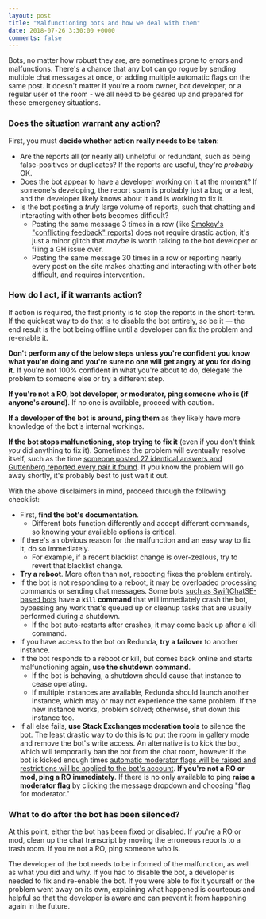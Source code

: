 ```yaml
---
layout: post
title: "Malfunctioning bots and how we deal with them"
date: 2018-07-26 3:30:00 +0000
comments: false
---
```


Bots, no matter how robust they are, are sometimes prone to errors and malfunctions. There's a chance that any bot can go rogue by sending multiple chat messages at once, or adding multiple automatic flags on the same post. It doesn't matter if you're a room owner, bot developer, or a regular user of the room - we all need to be geared up and prepared for these emergency situations. 

### Does the situation warrant any action?

First, you must **decide whether action really needs to be taken**:

- Are the reports all (or nearly all) unhelpful or redundant, such as being false-positives or duplicates?  If the reports are useful, they're *probably* OK.
- Does the bot appear to have a developer working on it at the moment?  If someone's developing, the report spam is probably just a bug or a test, and the developer likely knows about it and is working to fix it.
- Is the bot posting a *truly* large volume of reports, such that chatting and interacting with other bots becomes difficult?
  - Posting the same message 3 times in a row (like [Smokey's "conflicting feedback" reports](https://chat.stackexchange.com/transcript/11540?m=43420837#43420837)) does not require drastic action; it's just a minor glitch that *maybe* is worth talking to the bot developer or filing a GH issue over.
  - Posting the same message 30 times in a row or reporting nearly every post on the site makes chatting and interacting with other bots difficult, and requires intervention.


### How do I act, if it warrants action?

If action is required, the first priority is to stop the reports in the short-term.  If the quickest way to do that is to disable the bot entirely, so be it — the end result is the bot being offline until a developer can fix the problem and re-enable it.

**Don't perform any of the below steps unless you're confident you know what you're doing and you're sure no one will get angry at you for doing it.**  If you're not 100% confident in what you're about to do, delegate the problem to someone else or try a different step.

**If you're not a RO, bot developer, or moderator, ping someone who is (if anyone's around)**.  If no one is available, proceed with caution.

**If a developer of the bot is around, ping them** as they likely have more knowledge of the bot's internal workings.

**If the bot stops malfunctioning, stop trying to fix it** (even if you don't think *you* did anything to fix it).  Sometimes the problem will eventually resolve itself, such as the time [someone posted 27 identical answers and Guttenberg reported every pair it found](https://chat.stackoverflow.com/transcript/111347?m=38907323#38907323).  If you know the problem will go away shortly, it's probably best to just wait it out.


With the above disclaimers in mind, proceed through the following checklist:

- First, **find the bot's documentation**.
  - Different bots function differently and accept different commands, so knowing your available options is critical.
- If there's an obvious reason for the malfunction and an easy way to fix it, do so immediately.
  - For example, if a recent blacklist change is over-zealous, try to revert that blacklist change.
- **Try a reboot**.  More often than not, rebooting fixes the problem entirely.
- If the bot is not responding to a reboot, it may be overloaded processing commands or sending chat messages.  Some bots [such as SwiftChatSE-based bots](https://github.com/SOBotics/SwiftChatSE/blob/master/Sources/SwiftChatSE/CommandKill.swift) have **a `kill` command** that will immediately crash the bot, bypassing any work that's queued up or cleanup tasks that are usually performed during a shutdown.
  - If the bot auto-restarts after crashes, it may come back up after a kill command.
- If you have access to the bot on Redunda, **try a failover** to another instance.
- If the bot responds to a reboot or kill, but comes back online and starts malfunctioning again, **use the shutdown command**.  
  - If the bot is behaving, a shutdown should cause that instance to cease operating.
  - If multiple instances are available, Redunda should launch another instance, which may or may not experience the same problem.  If the new instance works, problem solved; otherwise, shut down this instance too.
- If all else fails, **use Stack Exchanges moderation tools** to silence the bot.  The least drastic way to do this is to put the room in gallery mode and remove the bot's write access.  An alternative is to kick the bot,  which will temporarily ban the bot from the chat room, however if the bot is kicked enough times [automatic moderator flags will be raised and restrictions will be applied to the bot's account](https://meta.stackexchange.com/a/239226).  **If you're not a RO or mod, ping a RO immediately**. If there is no only available to ping **raise a moderator flag** by clicking the message dropdown and choosing "flag for moderator."

### What to do after the bot has been silenced?

At this point, either the bot has been fixed or disabled.  If you're a RO or mod, clean up the chat transcript by moving the erroneous reports to a trash room.  If you're not a RO, ping someone who is.

The developer of the bot needs to be informed of the malfunction, as well as what you did and why.  If you had to disable the bot, a developer is needed to fix and re-enable the bot.  If you were able to fix it yourself or the problem went away on its own, explaining what happened is courteous and helpful so that the developer is aware and can prevent it from happening again in the future.
